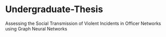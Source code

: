 # Undergraduate-Thesis
 Assessing the Social Transmission of Violent Incidents in Officer Networks using Graph Neural Networks
